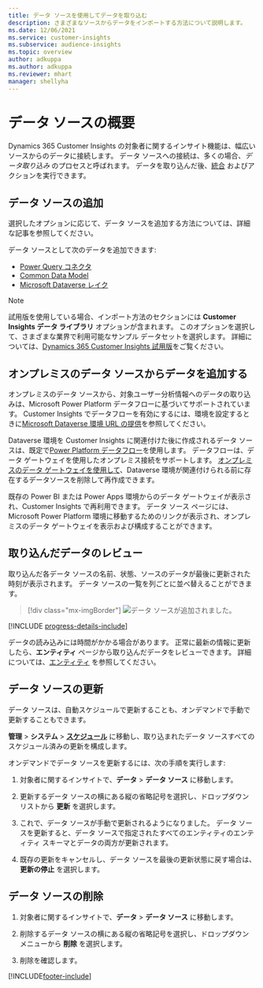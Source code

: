 ```yaml
---
title: データ ソースを使用してデータを取り込む
description: さまざまなソースからデータをインポートする方法について説明します。
ms.date: 12/06/2021
ms.service: customer-insights
ms.subservice: audience-insights
ms.topic: overview
author: adkuppa
ms.author: adkuppa
ms.reviewer: mhart
manager: shellyha
---
```


# <a name="data-sources-overview"></a>データ ソースの概要



Dynamics 365 Customer Insights の対象者に関するインサイト機能は、幅広いソースからのデータに接続します。 データ ソースへの接続は、多くの場合、*データ取り込み* のプロセスと呼ばれます。 データを取り込んだ後、[統合](data-unification.md) およびアクションを実行できます。

## <a name="add-a-data-source"></a>データ ソースの追加

選択したオプションに応じて、データ ソースを追加する方法については、詳細な記事を参照してください。

データ ソースとして次のデータを追加できます:

- [Power Query コネクタ](connect-power-query.md)
- [Common Data Model](connect-common-data-model.md)
- [Microsoft Dataverse レイク](connect-dataverse-managed-lake.md)

> [!NOTE]
> 試用版を使用している場合、インポート方法のセクションには **Customer Insights データ ライブラリ** オプションが含まれます。 このオプションを選択して、さまざまな業界で利用可能なサンプル データセットを選択します。 詳細については、[Dynamics 365 Customer Insights 試用版](../trial-signup.md)をご覧ください。

## <a name="add-data-from-on-premises-data-sources"></a>オンプレミスのデータ ソースからデータを追加する

オンプレミスのデータ ソースから、対象ユーザー分析情報へのデータの取り込みは、Microsoft Power Platform データフローに基づいてサポートされています。 Customer Insights でデータフローを有効にするには、環境を設定するときに[Microsoft Dataverse 環境 URL の提供](create-environment.md)を参照してください。

Dataverse 環境を Customer Insights に関連付けた後に作成されるデータ ソースは、既定で[Power Platform データフロー](/power-query/dataflows/overview-dataflows-across-power-platform-dynamics-365)を使用します。 データフローは、データ ゲートウェイを使用したオンプレミス接続をサポートします。 [オンプレミスのデータ ゲートウェイを使用して](/data-integration/gateway/service-gateway-app)、Dataverse 環境が関連付けられる前に存在するデータソースを削除して再作成できます。

既存の Power BI または Power Apps 環境からのデータ ゲートウェイが表示され、Customer Insights で再利用できます。 データ ソース ページには、Microsoft Power Platform 環境に移動するためのリンクが表示され、オンプレミスのデータ ゲートウェイを表示および構成することができます。

## <a name="review-ingested-data"></a>取り込んだデータのレビュー

取り込んだ各データ ソースの名前、状態、ソースのデータが最後に更新された時刻が表示されます。 データ ソースの一覧を列ごとに並べ替えることができます。

> [!div class="mx-imgBorder"]
> ![データ ソースが追加されました。](media/configure-data-datasource-added.png "追加されたデータ ソース")

[!INCLUDE [progress-details-include](../includes/progress-details-pane.md)]

データの読み込みには時間がかかる場合があります。 正常に最新の情報に更新したら、**エンティティ** ページから取り込んだデータをレビューできます。 詳細については、[エンティティ](entities.md) を参照してください。

## <a name="refresh-a-data-source"></a>データ ソースの更新

データ ソースは、自動スケジュールで更新することも、オンデマンドで手動で更新することもできます。 

**管理** > **システム** > [**スケジュール**](system.md#schedule-tab) に移動し、取り込まれたデータ ソースすべてのスケジュール済みの更新を構成します。

オンデマンドでデータ ソースを更新するには、次の手順を実行します:

1. 対象者に関するインサイトで、**データ** > **データ ソース** に移動します。

2. 更新するデータ ソースの横にある縦の省略記号を選択し、ドロップダウン リストから **更新** を選択します。

3. これで、データ ソースが手動で更新されるようになりました。 データ ソースを更新すると、データ ソースで指定されたすべてのエンティティのエンティティ スキーマとデータの両方が更新されます。

4. 既存の更新をキャンセルし、データ ソースを最後の更新状態に戻す場合は、**更新の停止** を選択します。

## <a name="delete-a-data-source"></a>データ ソースの削除

1. 対象者に関するインサイトで、**データ** > **データ ソース** に移動します。

2. 削除するデータ ソースの横にある縦の省略記号を選択し、ドロップダウン メニューから **削除** を選択します。

3. 削除を確認します。


[!INCLUDE[footer-include](../includes/footer-banner.md)]
